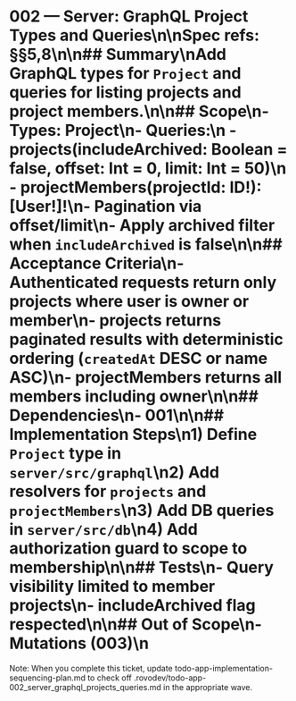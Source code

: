 # 002 — Server: GraphQL Project Types and Queries\n\nSpec refs: §§5,8\n\n## Summary\nAdd GraphQL types for `Project` and queries for listing projects and project members.\n\n## Scope\n- Types: Project\n- Queries:\n  - projects(includeArchived: Boolean = false, offset: Int = 0, limit: Int = 50)\n  - projectMembers(projectId: ID!): [User!]!\n- Pagination via offset/limit\n- Apply archived filter when `includeArchived` is false\n\n## Acceptance Criteria\n- Authenticated requests return only projects where user is owner or member\n- projects returns paginated results with deterministic ordering (`createdAt` DESC or name ASC)\n- projectMembers returns all members including owner\n\n## Dependencies\n- 001\n\n## Implementation Steps\n1) Define `Project` type in `server/src/graphql`\n2) Add resolvers for `projects` and `projectMembers`\n3) Add DB queries in `server/src/db`\n4) Add authorization guard to scope to membership\n\n## Tests\n- Query visibility limited to member projects\n- includeArchived flag respected\n\n## Out of Scope\n- Mutations (003)\n

Note: When you complete this ticket, update todo-app-implementation-sequencing-plan.md to check off .rovodev/todo-app-002_server_graphql_projects_queries.md in the appropriate wave.
